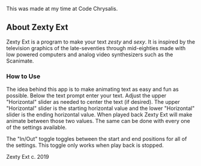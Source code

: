 This was made at my time at Code Chrysalis.

## About Zexty Ext

Zexty Ext is a program to make your text _zesty_ and _sexy_. It is inspired by the television graphics of the late-seventies through mid-eighties made with low powered computers and analog video synthesizers such as the Scanimate.

### How to Use

The idea behind this app is to make animating text as easy and fun as possible. Below the text prompt enter your text. Adjust the upper "Horizontal" slider as needed to center the text (if desired). The upper "Horizontal" slider is the starting horizontal value and the lower "Horizontal" slider is the ending horizontal value. When played back Zexty Ext will make animate between those two values. The same can be done with every one of the settings available.

The "In/Out" toggle toggles between the start and end positions for all of the settings. This toggle only works when play back is stopped.

Zexty Ext c. 2019
